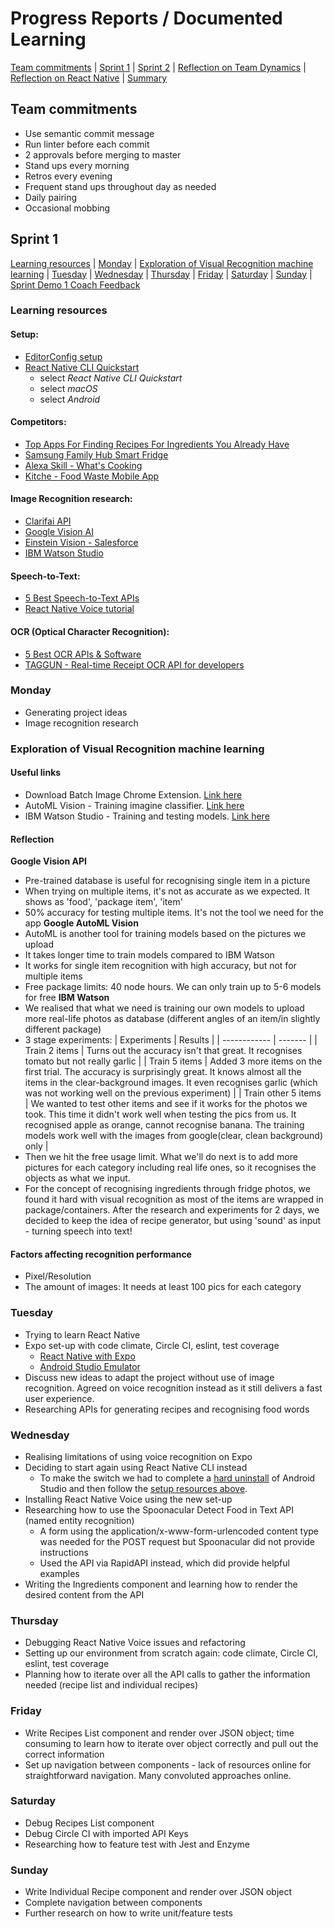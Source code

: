 # Progress Reports / Documented Learning
[Team commitments](#team-commitments) | [Sprint 1](#sprint-1) | [Sprint 2](#sprint-2) | [Reflection on Team Dynamics](#reflection-on-team-dynamics) | [Reflection on React Native](#reflection-on-react-native) | [Summary](#summary)
## Team commitments
- Use semantic commit message
- Run linter before each commit
- 2 approvals before merging to master
- Stand ups every morning
- Retros every evening
- Frequent stand ups throughout day as needed
- Daily pairing
- Occasional mobbing
## Sprint 1
[Learning resources](#learning-resources) | [Monday](#monday) | [Exploration of Visual Recognition machine learning](#exploration-of-visual-recognition-machine-learning) | [Tuesday](#tuesday) | [Wednesday](#wednesday) | [Thursday](#thursday) | [Friday](#friday) | [Saturday](#saturday) | [Sunday](#sunday) | [Sprint Demo 1 Coach Feedback](#sprint-demo---coach-feedback)
### Learning resources
#### Setup:
- [EditorConfig setup](https://medium.com/fantageek/setting-up-eslint-and-editorconfig-in-react-native-projects-31b4d9ddd0f6)
- [React Native CLI Quickstart](https://facebook.github.io/react-native/docs/getting-started)
  - select *React Native CLI Quickstart*
  - select *macOS*
  - select *Android*
#### Competitors:
- [Top Apps For Finding Recipes For Ingredients You Already Have](https://www.escoffieronline.com/top-apps-for-finding-recipes-for-ingredients-you-already-have/)
- [Samsung Family Hub Smart Fridge](https://www.samsung.com/us/explore/family-hub-refrigerator/apps/)
- [Alexa Skill - What's Cooking](https://www.hackster.io/wesee/what-s-cooking-6f6d87?ref=user&ref_id=25190&offset=2)
- [Kitche - Food Waste Mobile App](https://kitche.co/)
#### Image Recognition research:
- [Clarifai API](https://www.clarifai.com/blog/search-images-by-visual-similarity-with-the-clarifai-api)
- [Google Vision AI](https://cloud.google.com/vision)
- [Einstein Vision - Salesforce](https://einstein.ai/products)
- [IBM Watson Studio](https://www.ibm.com/uk-en/cloud/watson-studio)
#### Speech-to-Text:
- [5 Best Speech-to-Text APIs](https://nordicapis.com/5-best-speech-to-text-apis/)
- [React Native Voice tutorial]()
<!-- Insert React Native Voice tutorial here -->
#### OCR (Optical Character Recognition):
- [5 Best OCR APIs & Software](https://rapidapi.com/blog/top-5-ocr-apis/amp/)
- [TAGGUN - Real-time Receipt OCR API for developers](https://www.taggun.io/)
### Monday
- Generating project ideas
- Image recognition research
### Exploration of Visual Recognition machine learning
#### Useful links
- Download Batch Image Chrome Extension. [Link here](https://chrome.google.com/webstore/detail/batch-image-downloadfull/ahajhopfbfpekcljjjppolcmapaidldc?hl=en)
- AutoML Vision - Training imagine classifier. [Link here](https://www.youtube.com/watch?v=3342PeX1aNY)
- IBM Watson Studio - Training and testing models. [Link here](https://www.youtube.com/watch?v=KIw_iac56Hc)
#### Reflection
**Google Vision API**
- Pre-trained database is useful for recognising single item in a picture
- When trying on multiple items, it's not as accurate as we expected. It shows as 'food', 'package item', 'item'
- 50% accuracy for testing multiple items. It's not the tool we need for the app
**Google AutoML Vision**
- AutoML is another tool for training models based on the pictures we upload
- It takes longer time to train models compared to IBM Watson
- It works for single item recognition with high accuracy, but not for multiple items
- Free package limits: 40 node hours. We can only train up to 5-6 models for free
**IBM Watson**
- We realised that what we need is training our own models to upload more real-life photos as database (different angles of an item/in slightly different package)
- 3 stage experiments:
| Experiments | Results |
| ------------ | ------- |
| Train 2 items | Turns out the accuracy isn't that great. It recognises tomato but not really garlic |
| Train 5 items | Added 3 more items on the first trial. The accuracy is surprisingly great. It knows almost all the items in the clear-background images. It even recognises garlic (which was not working well on the previous experiment) |
| Train other 5 items | We wanted to test other items and see if it works for the photos we took. This time it didn't work well when testing the pics from us. <see below> It recognised apple as orange, cannot recognise banana. The training models work well with the images from google(clear, clean background) only |
- Then we hit the free usage limit. What we'll do next is to add more pictures for each category including real life ones, so it recognises the objects as what we input.
- For the concept of recognising ingredients through fridge photos, we found it hard with visual recognition as most of the items are wrapped in package/containers. After the research and experiments for 2 days, we decided to keep the idea of recipe generator, but using 'sound' as input - turning speech into text!
#### Factors affecting recognition performance
- Pixel/Resolution
- The amount of images: It needs at least 100 pics for each category
### Tuesday
- Trying to learn React Native
- Expo set-up with code climate, Circle CI, eslint, test coverage
  - [React Native with Expo](https://facebook.github.io/react-native/docs/getting-started)
  - [Android Studio Emulator](https://docs.expo.io/versions/latest/workflow/android-studio-emulator/)
- Discuss new ideas to adapt the project without use of image recognition. Agreed on voice recognition instead as it still delivers a fast user experience.
- Researching APIs for generating recipes and recognising food words
### Wednesday
- Realising limitations of using voice recognition on Expo
- Deciding to start again using React Native CLI instead
  - To make the switch we had to complete a [hard uninstall](https://stackoverflow.com/questions/17625622/how-to-completely-uninstall-android-studio-on-mac) of Android Studio and then follow the [setup resources above](#learning-resources).
- Installing React Native Voice using the new set-up
- Researching how to use the Spoonacular Detect Food in Text API (named entity recognition)
  - A form using the application/x-www-form-urlencoded content type was needed for the POST request but Spoonacular did not provide instructions
  - Used the API via RapidAPI instead, which did provide helpful examples
- Writing the Ingredients component and learning how to render the desired content from the API
### Thursday
- Debugging React Native Voice issues and refactoring
- Setting up our environment from scratch again: code climate, Circle CI, eslint, test coverage
- Planning how to iterate over all the API calls to gather the information needed (recipe list and individual recipes)
### Friday
- Write Recipes List component and render over JSON object; time consuming to learn how to iterate over object correctly and pull out the correct information
- Set up navigation between components - lack of resources online for straightforward navigation. Many convoluted approaches online.
### Saturday
- Debug Recipes List component
- Debug Circle CI with imported API Keys
- Researching how to feature test with Jest and Enzyme
### Sunday
- Write Individual Recipe component and render over JSON object
- Complete navigation between components
- Further research on how to write unit/feature tests